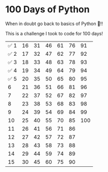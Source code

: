 # 100 Days of Python
When in doubt go back to basics of Python 🐍!!

This is a challenge I took to code for 100 days!

|     |        |        |        |        |        |         |
|-----|--------|--------|--------|--------|--------|---------|
| ✅ 1 |  16 |  31 |  46 |  61 |  76 |  91  |
| ✅ 2 |  17 |  32 |  47 |  62 |  77 |  92  |
| ✅ 3 |  18 |  33 |  48 |  63 |  78 |  93  |
| ✅ 4 |  19 |  34 |  49 |  64 |  79 |  94  |
| ✅ 5 |  20 |  35 |  50 |  65 |  80 |  95  |
| 6   |  21 |  36 |  51 |  66 |  81 |  96  |
| 7   |  22 |  37 |  52 |  67 |  82 |  97  |
| 8   |  23 |  38 |  53 |  68 |  83 |  98  |
| 9   |  24 |  39 |  54 |  69 |  84 |  99  |
| 10  |  25 |  40 |  55 |  70 |  85 |  100 |
| 11  |  26 |  41 |  56 |  71 |  86 |         |
| 12  |  27 |  42 |  57 |  72 |  87 |         |
| 13  |  28 |  43 |  58 |  73 |  88 |         |
| 14  |  29 |  44 |  59 |  74 |  89 |         |
| 15  |  30 |  45 |  60 |  75 |  90 |         |
